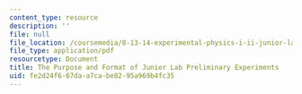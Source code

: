 ```yaml
---
content_type: resource
description: ''
file: null
file_location: /coursemedia/8-13-14-experimental-physics-i-ii-junior-lab-fall-2016-spring-2017/fe2d24f667daa7cabe8295a969b4fc35_MIT8_13-14F16_JLPrelim.pdf
file_type: application/pdf
resourcetype: Document
title: The Purpose and Format of Junior Lab Preliminary Experiments
uid: fe2d24f6-67da-a7ca-be82-95a969b4fc35
---
```

